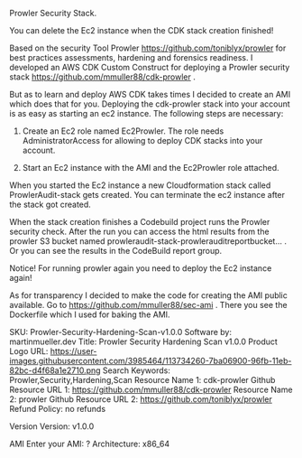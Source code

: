 Prowler Security Stack.

You can delete the Ec2 instance when the CDK stack creation finished!

Based on the security Tool Prowler https://github.com/toniblyx/prowler for best practices assessments, hardening and forensics readiness. I developed an AWS CDK Custom Construct for deploying a Prowler security stack https://github.com/mmuller88/cdk-prowler .

But as to learn and deploy AWS CDK takes times I decided to create an AMI which does that for you. Deploying the cdk-prowler stack into your account is as easy as starting an ec2 instance. The following steps are necessary:

1) Create an Ec2 role named Ec2Prowler. The role needs AdministratorAccess for allowing to deploy CDK stacks into your account.

2) Start an Ec2 instance with the AMI and the Ec2Prowler role attached.

When you started the Ec2 instance a new Cloudformation stack called ProwlerAudit-stack gets created. You can terminate the ec2 instance after the stack got created.

When the stack creation finishes a Codebuild project runs the Prowler security check. After the run you can access the html results from the prowler S3 bucket named prowleraudit-stack-prowlerauditreportbucket... . Or you can see the results in the CodeBuild report group.

Notice! For running prowler again you need to deploy the Ec2 instance again!

As for transparency I decided to make the code for creating the AMI public available. Go to https://github.com/mmuller88/sec-ami . There you see the Dockerfile which I used for baking the AMI.

SKU: Prowler-Security-Hardening-Scan-v1.0.0
Software by: martinmueller.dev
Title: Prowler Security Hardening Scan v1.0.0
Product Logo URL: https://user-images.githubusercontent.com/3985464/113734260-7ba06900-96fb-11eb-82bc-d4f68a1e2710.png
Search Keywords: Prowler,Security,Hardening,Scan
Resource Name 1: cdk-prowler Github
Resource URL 1: https://github.com/mmuller88/cdk-prowler
Resource Name 2: prowler Github
Resource URL 2: https://github.com/toniblyx/prowler
Refund Policy: no refunds

Version
Version: v1.0.0

AMI
Enter your AMI: ?
Architecture: x86_64